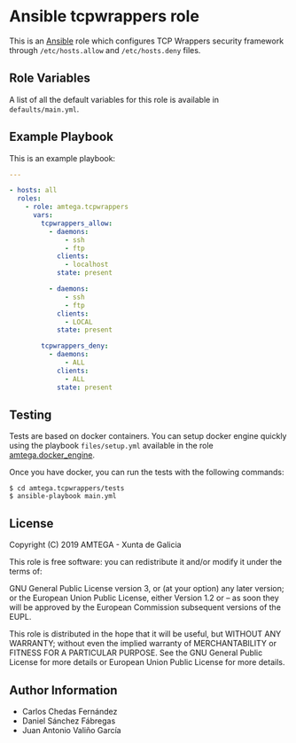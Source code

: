 # Ansible tcpwrappers role

This is an [Ansible](http://www.ansible.com) role which configures TCP Wrappers security framework through `/etc/hosts.allow` and `/etc/hosts.deny` files.


## Role Variables

A list of all the default variables for this role is available in `defaults/main.yml`.

## Example Playbook

This is an example playbook:

```yaml
---

- hosts: all
  roles:    
    - role: amtega.tcpwrappers
      vars:
        tcpwrappers_allow:
          - daemons:
              - ssh
              - ftp
            clients:
              - localhost
            state: present

          - daemons:
              - ssh
              - ftp
            clients:
              - LOCAL
            state: present

        tcpwrappers_deny:
          - daemons:
              - ALL
            clients:
              - ALL
            state: present

```

## Testing

Tests are based on docker containers. You can setup docker engine quickly using the playbook `files/setup.yml` available in the role [amtega.docker_engine](https://galaxy.ansible.com/amtega/docker_engine).

Once you have docker, you can run the tests with the following commands:

```shell
$ cd amtega.tcpwrappers/tests
$ ansible-playbook main.yml
```

## License

Copyright (C) 2019 AMTEGA - Xunta de Galicia

This role is free software: you can redistribute it and/or modify it under the terms of:

GNU General Public License version 3, or (at your option) any later version; or the European Union Public License, either Version 1.2 or – as soon they will be approved by the European Commission ­subsequent versions of the EUPL.

This role is distributed in the hope that it will be useful, but WITHOUT ANY WARRANTY; without even the implied warranty of MERCHANTABILITY or FITNESS FOR A PARTICULAR PURPOSE.  See the GNU General Public License for more details or European Union Public License for more details.

## Author Information

- Carlos Chedas Fernández
- Daniel Sánchez Fábregas
- Juan Antonio Valiño García
